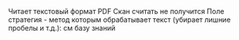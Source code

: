 Читает текстовый формат PDF
Скан считать не получится
Поле стратегия - метод которым обрабатывает текст (убирает лишние пробелы и т.д.):
см базу знаний 